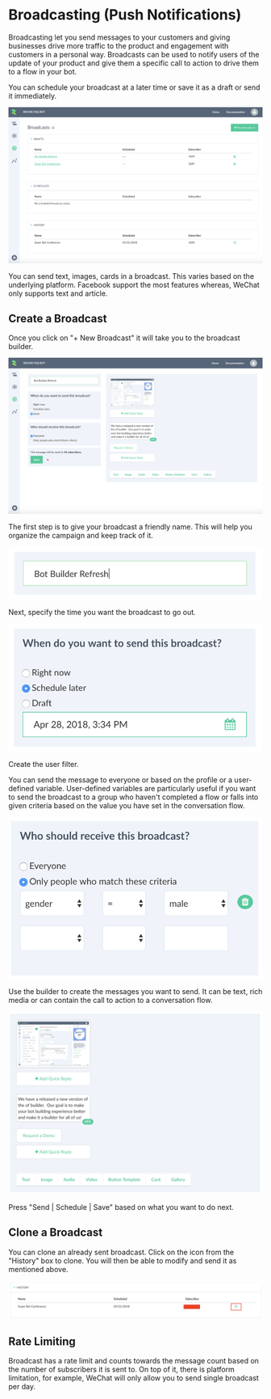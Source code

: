 # Broadcasting (Push Notifications)

Broadcasting let you send messages to your customers and giving businesses drive more traffic to the product and engagement with customers in a personal way. Broadcasts can be used to notify users of the update of your product and give them a specific call to action to drive them to a flow in your bot.


You can schedule your broadcast at a later time or save it as a draft or send it immediately.

![](broadcasting.png)


You can send text, images, cards in a broadcast. This varies based on the underlying platform. Facebook support the most features whereas, WeChat only supports text and article.

## Create a Broadcast

Once you click on "+ New Broadcast" it will take you to the broadcast builder. 

![](broadcast-detail.png)


The first step is to give your broadcast a friendly name. This will help you organize the campaign and keep track of it.


![](broadcast-name.png)


Next, specify the time you want the broadcast to go out.

![](schedule-broadcast.png)


Create the user filter. 

You can send the message to everyone or based on the profile or a user-defined variable. User-defined variables are particularly useful if you want to send the broadcast to a group who haven't completed a flow or falls into given criteria based on the value you have set in the conversation flow.

![](broadcast-filter.png)


Use the builder to create the messages you want to send. It can be text, rich media or can contain the call to action to a conversation flow.

![](broadcast-builder.png)


Press "Send | Schedule | Save" based on what you want to do next.


## Clone a Broadcast

You can clone an already sent broadcast. Click on the icon from the "History" box to clone. You will then be able to modify and send it as mentioned above.

![](clone-broadcast.png)

## Rate Limiting

Broadcast has a rate limit and counts towards the message count based on the number of subscribers it is sent to. On top of it, there is platform limitation, for example, WeChat will only allow you to send single broadcast per day.

